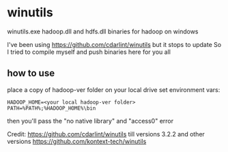 # winutils
winutils.exe hadoop.dll and hdfs.dll binaries for hadoop on windows

I've been using https://github.com/cdarlint/winutils but it stops to update
So I tried to compile myself and push binaries here for you all



## how to use

place a copy of hadoop-ver folder on your local drive
set environment vars:
```
HADOOP_HOME=<your local hadoop-ver folder>
PATH=%PATH%;%HADOOP_HOME%\bin
```
then you'll pass the "no native library" and "access0" error

Credit: https://github.com/cdarlint/winutils till versions 3.2.2
and other versions https://github.com/kontext-tech/winutils
